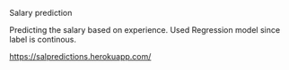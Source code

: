 Salary prediction

Predicting the salary based on experience. Used Regression model since label is continous.

https://salpredictions.herokuapp.com/
